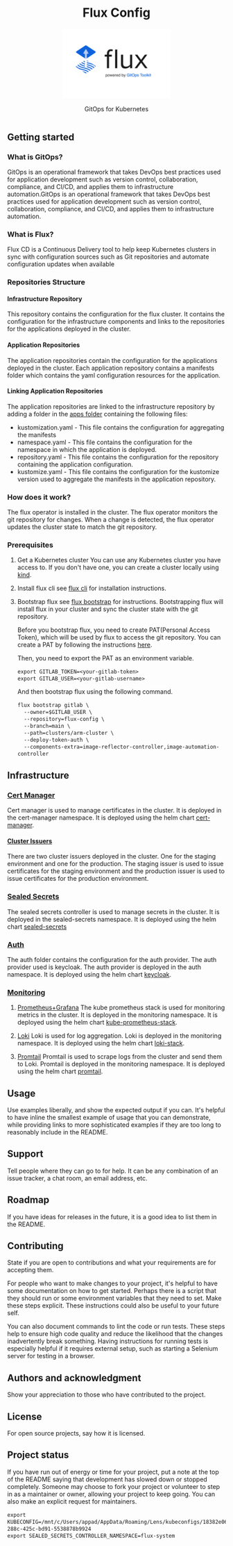 <div style="text-align: center;
   align-content: center;
   align-items: center;">
    <h1><b>Flux Config</b></h1>
    <img src='readme-assets/flux-logo.png' width='250'  alt="flux-logo"/>
    <p> GitOps for Kubernetes </p>
</div>

## Getting started

### What is GitOps?

GitOps is an operational framework that takes DevOps best practices used for application development such as version
control, collaboration, compliance, and CI/CD, and applies them to infrastructure automation.GitOps is an operational
framework that takes DevOps best practices used for application development such as version control, collaboration,
compliance, and CI/CD, and applies them to infrastructure automation.

### What is Flux?

Flux CD is a Continuous Delivery tool to help keep Kubernetes clusters in sync with configuration sources such as Git
repositories and automate configuration updates when available

### Repositories Structure

#### Infrastructure Repository

This repository contains the configuration for the flux cluster. It contains the configuration for the infrastructure
components and links to the repositories for the applications deployed in the cluster.

#### Application Repositories

The application repositories contain the configuration for the applications deployed in the cluster.
Each application repository contains a manifests folder which contains the yaml configuration resources for the
application.

#### Linking Application Repositories

The application repositories are linked to the infrastructure repository by adding a folder in the [apps folder](./apps)
containing the following files:

- kustomization.yaml - This file contains the configuration for aggregating the
  manifests
- namespace.yaml - This file contains the configuration for the namespace in which the application is deployed.
- repository.yaml - This file contains the configuration for the repository containing the application configuration.
- kustomize.yaml - This file contains the configuration for the kustomize version used to aggregate the manifests in
  the
  application repository.

### How does it work?

The flux operator is installed in the cluster. The flux operator monitors the git repository for changes. When a change
is detected, the flux operator updates the cluster state to match the git repository.

### Prerequisites

1. Get a Kubernetes cluster
   You can use any Kubernetes cluster you have access to. If you don't have one, you can create a cluster locally
   using [kind](https://kind.sigs.k8s.io/).
2. Install flux cli
   see [flux cli](https://fluxcd.io/flux/installation/) for installation instructions.
3. Bootstrap flux
   see [flux bootstrap](https://fluxcd.io/docs/get-started/#bootstrapping-flux) for instructions.
   Bootstrapping flux will install flux in your cluster and sync the cluster state with the git repository.

   Before you bootstrap flux, you need to create PAT(Personal Access Token), which will be used by flux to access the
   git
   repository.
   You can create a PAT by following the
   instructions [here](https://docs.gitlab.com/ee/user/profile/personal_access_tokens.html#creating-a-personal-access-token).

   Then, you need to export the PAT as an environment variable.

    ```shell
    export GITLAB_TOKEN=<your-gitlab-token>
    export GITLAB_USER=<your-gitlab-username>
    ```

   And then bootstrap flux using the following command.

    ```shell
    flux bootstrap gitlab \
      --owner=$GITLAB_USER \
      --repository=flux-config \  
      --branch=main \
      --path=clusters/arm-cluster \
      --deploy-token-auth \
      --components-extra=image-reflector-controller,image-automation-controller 
    ```

## Infrastructure

### [Cert Manager](./infrastructure/controllers/cert-manager.yaml)

Cert manager is used to manage certificates in the cluster. It is deployed in the cert-manager namespace.
It is deployed using the helm chart [cert-manager](https://cert-manager.io/docs/installation/helm/).

#### [Cluster Issuers](./infrastructure/configs)

There are two cluster issuers deployed in the cluster. One for the staging environment and one for the production.
The staging issuer is used to issue certificates for the staging environment and the production issuer is used to issue
certificates for the production environment.

### [Sealed Secrets](./infrastructure/controllers/sealed-secrets.yaml)

The sealed secrets controller is used to manage secrets in the cluster. It is deployed in the sealed-secrets namespace.
It is deployed using the helm chart [sealed-secrets](https://bitnami-labs.github.io/sealed-secrets)

### [Auth](./infrastructure/auth)

The auth folder contains the configuration for the auth provider. The auth provider used is keycloak. The auth provider
is deployed in the auth namespace. It is deployed using the helm
chart [keycloak](https://github.com/codecentric/helm-charts/tree/master/charts/keycloakx).

### [Monitoring](./infrastructure/monitoring)

1. [Prometheus+Grafana](./infrastructure/monitoring/kube-prometheus-stack)
   The kube prometheus stack is used for monitoring metrics in the cluster. It is deployed in the monitoring namespace.
   It is
   deployed
   using the helm chart [kube-prometheus-stack](https://prometheus-community.github.io/helm-charts).

2. [Loki](./infrastructure/monitoring/loki)
   Loki is used for log aggregation. Loki is deployed in the monitoring
   namespace.
   It is deployed using the helm chart [loki-stack](https://grafana.github.io/loki/charts).
3. [Promtail](./infrastructure/monitoring/promtail)
   Promtail is used to scrape logs from the cluster and send them to Loki. Promtail is deployed in the monitoring
   namespace.
   It is deployed using the helm chart [promtail](https://grafana.github.io/loki/charts).

## Usage

Use examples liberally, and show the expected output if you can. It's helpful to have inline the smallest example of
usage that you can demonstrate, while providing links to more sophisticated examples if they are too long to reasonably
include in the README.

## Support

Tell people where they can go to for help. It can be any combination of an issue tracker, a chat room, an email address,
etc.

## Roadmap

If you have ideas for releases in the future, it is a good idea to list them in the README.

## Contributing

State if you are open to contributions and what your requirements are for accepting them.

For people who want to make changes to your project, it's helpful to have some documentation on how to get started.
Perhaps there is a script that they should run or some environment variables that they need to set. Make these steps
explicit. These instructions could also be useful to your future self.

You can also document commands to lint the code or run tests. These steps help to ensure high code quality and reduce
the likelihood that the changes inadvertently break something. Having instructions for running tests is especially
helpful if it requires external setup, such as starting a Selenium server for testing in a browser.

## Authors and acknowledgment

Show your appreciation to those who have contributed to the project.

## License

For open source projects, say how it is licensed.

## Project status

If you have run out of energy or time for your project, put a note at the top of the README saying that development has
slowed down or stopped completely. Someone may choose to fork your project or volunteer to step in as a maintainer or
owner, allowing your project to keep going. You can also make an explicit request for maintainers.

```shell
export KUBECONFIG=/mnt/c/Users/appad/AppData/Roaming/Lens/kubeconfigs/18382e06-288c-425c-bd91-5538878b9924
export SEALED_SECRETS_CONTROLLER_NAMESPACE=flux-system
```